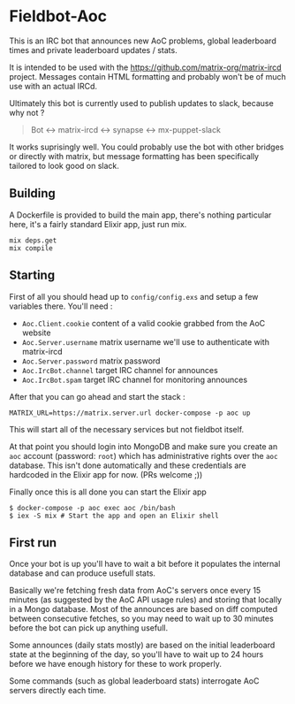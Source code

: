 # Fieldbot-Aoc

This is an IRC bot that announces new AoC problems, global leaderboard times
and private leaderboard updates / stats.

It is intended to be used with the <https://github.com/matrix-org/matrix-ircd> project.
Messages contain HTML formatting and probably won't be of much use with an
actual IRCd.

Ultimately this bot is currently used to publish updates to slack, because why
not ?

> Bot <-> matrix-ircd <-> synapse <-> mx-puppet-slack

It works suprisingly well. You could probably use the bot with other bridges or
directly with matrix, but message formatting has been specifically tailored to
look good on slack.

## Building

A Dockerfile is provided to build the main app, there's nothing particular
here, it's a fairly standard Elixir app, just run mix.

```
mix deps.get
mix compile
```

## Starting

First of all you should head up to `config/config.exs` and setup a few
variables there. You'll need :

* `Aoc.Client.cookie` content of a valid cookie grabbed from the AoC website
* `Aoc.Server.username` matrix username we'll use to authenticate with matrix-ircd
* `Aoc.Server.password` matrix password
* `Aoc.IrcBot.channel` target IRC channel for announces
* `Aoc.IrcBot.spam` target IRC channel for monitoring announces

After that you can go ahead and start the stack :
```
MATRIX_URL=https://matrix.server.url docker-compose -p aoc up
```

This will start all of the necessary services but not fieldbot itself.

At that point you should login into MongoDB and make sure you create an `aoc`
account (password: `root`) which has administrative rights over the `aoc`
database. This isn't done automatically and these credentials are hardcoded in
the Elixir app for now. (PRs welcome ;))

Finally once this is all done you can start the Elixir app
```
$ docker-compose -p aoc exec aoc /bin/bash
$ iex -S mix # Start the app and open an Elixir shell
```

## First run

Once your bot is up you'll have to wait a bit before it populates the internal
database and can produce usefull stats.

Basically we're fetching fresh data from AoC's servers once every 15 minutes
(as suggested by the AoC API usage rules)
and storing that locally in a Mongo database. Most of the announces are based on
diff computed between consecutive fetches, so you may need to wait up to 30
minutes before the bot can pick up anything usefull.

Some announces (daily stats mostly) are based on the initial leaderboard state
at the beginning of the day, so you'll have to wait up to 24 hours before we
have enough history for these to work properly.

Some commands (such as global leaderboard stats) interrogate AoC servers
directly each time.
